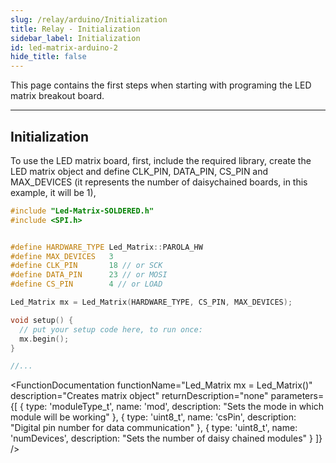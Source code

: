 ```yaml
---
slug: /relay/arduino/Initialization
title: Relay - Initialization
sidebar_label: Initialization
id: led-matrix-arduino-2
hide_title: false
---
```


This page contains the first steps when starting with programing the LED matrix breakout board.

---

## Initialization

To use the LED matrix board, first, include the required library, create the LED matrix object and define CLK_PIN, DATA_PIN, CS_PIN and MAX_DEVICES (it represents the number of daisychained boards, in this example, it will be 1),

```cpp
#include "Led-Matrix-SOLDERED.h"
#include <SPI.h>


#define HARDWARE_TYPE Led_Matrix::PAROLA_HW
#define MAX_DEVICES   3
#define CLK_PIN       18 // or SCK
#define DATA_PIN      23 // or MOSI
#define CS_PIN        4 // or LOAD

Led_Matrix mx = Led_Matrix(HARDWARE_TYPE, CS_PIN, MAX_DEVICES);

void setup() {
  // put your setup code here, to run once:
  mx.begin();
}

//...
```

<FunctionDocumentation
  functionName="Led_Matrix mx = Led_Matrix()"
  description="Creates matrix object"
  returnDescription="none"
  parameters={[
  { type: 'moduleType_t', name: 'mod', description: "Sets the mode in which module will be working" },
  { type: 'uint8_t', name: 'csPin', description: "Digital pin number for data communication" },
  { type: 'uint8_t', name: 'numDevices', description: "Sets the number of daisy chained modules" }
  ]}
/>